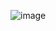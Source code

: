 ![image](https://user-images.githubusercontent.com/77517634/165014047-cbefcfa0-3c0b-4fc7-a715-165932cfd06d.png)
